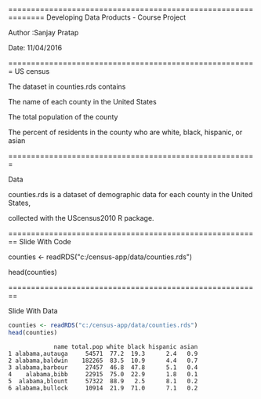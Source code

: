 ==============================================================
 Developing  Data Products - Course Project

Author :Sanjay Pratap

Date: 11/04/2016


=======================================================
US census

The dataset in counties.rds contains

The name of each county in the United States

The total population of the county

The percent of residents in the county who are white, black, hispanic, or asian


=======================================================

Data

counties.rds is a dataset of demographic data for each county in the United States,

collected with the UScensus2010 R package.

========================================================
Slide With Code

counties <- readRDS("c:/census-app/data/counties.rds")

head(counties)

========================================================

Slide With Data


```r
counties <- readRDS("c:/census-app/data/counties.rds")
head(counties)
```

```
             name total.pop white black hispanic asian
1 alabama,autauga     54571  77.2  19.3      2.4   0.9
2 alabama,baldwin    182265  83.5  10.9      4.4   0.7
3 alabama,barbour     27457  46.8  47.8      5.1   0.4
4    alabama,bibb     22915  75.0  22.9      1.8   0.1
5  alabama,blount     57322  88.9   2.5      8.1   0.2
6 alabama,bullock     10914  21.9  71.0      7.1   0.2
```
